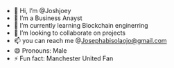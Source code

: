 - 👋 Hi, I’m @Joshjoey
- 👀 I’m a Business Anayst
- 🌱 I’m currently learning Blockchain enginerring
- 💞️ I’m looking to collaborate on projects
- 📫 you can reach me @Josephabisolaojo@gmail.com
- 😄 Pronouns: Male
- ⚡ Fun fact: Manchester United Fan

<!---
Joshjoey/Joshjoey is a ✨ special ✨ repository because its `README.md` (this file) appears on your GitHub profile.
You can click the Preview link to take a look at your changes.
--->
